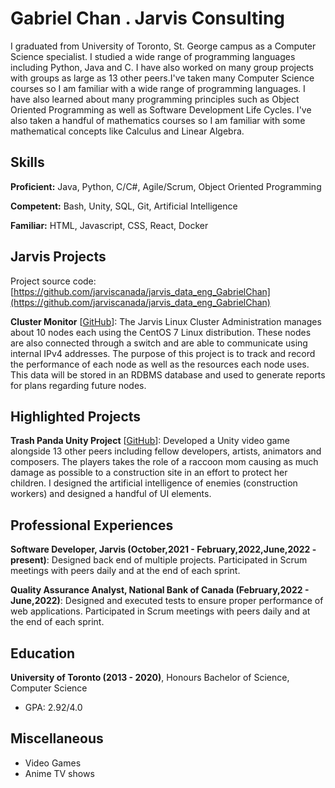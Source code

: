 # Gabriel Chan . Jarvis Consulting

I graduated from University of Toronto, St. George campus as a Computer Science specialist. I studied a wide range of programming languages including Python, Java and C. I have also worked on many group projects with groups as large as 13 other peers.I've taken many Computer Science courses so I am familiar with a wide range of programming languages. I have also learned about many programming principles such as Object Oriented Programming as well as Software Development Life Cycles. I've also taken a handful of mathematics courses so I am familiar with some mathematical concepts like Calculus and Linear Algebra.

## Skills

**Proficient:** Java, Python, C/C#, Agile/Scrum, Object Oriented Programming

**Competent:** Bash, Unity, SQL, Git, Artificial Intelligence

**Familiar:** HTML, Javascript, CSS, React, Docker

## Jarvis Projects

Project source code: [https://github.com/jarviscanada/jarvis_data_eng_GabrielChan](https://github.com/jarviscanada/jarvis_data_eng_GabrielChan)


**Cluster Monitor** [[GitHub](https://github.com/jarviscanada/jarvis_data_eng_GabrielChan/tree/master/linux_sql)]: The Jarvis Linux Cluster Administration manages about 10 nodes each using the CentOS 7 Linux distribution. These nodes are also connected through a switch and are able to communicate using internal IPv4 addresses. The purpose of this project is to track and record the performance of each node as well as the resources each node uses. This data will be stored in an RDBMS database and used to generate reports for plans regarding future nodes.


## Highlighted Projects
**Trash Panda Unity Project** [[GitHub](https://github.com/jialori/TrashPanda)]: Developed a Unity video game alongside 13 other peers including fellow developers, artists, animators and composers. The players takes the role of a raccoon mom causing as much damage as possible to a construction site in an effort to protect her children. I designed the artificial intelligence of enemies (construction workers) and designed a handful of UI elements.


## Professional Experiences

**Software Developer, Jarvis (October,2021 - February,2022,June,2022 - present)**: Designed back end of multiple projects. Participated in Scrum meetings with peers daily and at the end of each sprint.

**Quality Assurance Analyst, National Bank of Canada (February,2022 - June,2022)**: Designed and executed tests to ensure proper performance of web applications. Participated in Scrum meetings with peers daily and at the end of each sprint.


## Education
**University of Toronto (2013 - 2020)**, Honours Bachelor of Science, Computer Science
- GPA: 2.92/4.0


## Miscellaneous
- Video Games
- Anime TV shows